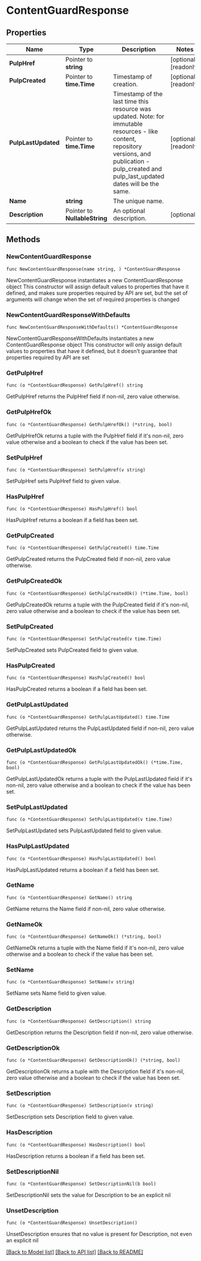 # ContentGuardResponse

## Properties

Name | Type | Description | Notes
------------ | ------------- | ------------- | -------------
**PulpHref** | Pointer to **string** |  | [optional] [readonly] 
**PulpCreated** | Pointer to **time.Time** | Timestamp of creation. | [optional] [readonly] 
**PulpLastUpdated** | Pointer to **time.Time** | Timestamp of the last time this resource was updated. Note: for immutable resources - like content, repository versions, and publication - pulp_created and pulp_last_updated dates will be the same. | [optional] [readonly] 
**Name** | **string** | The unique name. | 
**Description** | Pointer to **NullableString** | An optional description. | [optional] 

## Methods

### NewContentGuardResponse

`func NewContentGuardResponse(name string, ) *ContentGuardResponse`

NewContentGuardResponse instantiates a new ContentGuardResponse object
This constructor will assign default values to properties that have it defined,
and makes sure properties required by API are set, but the set of arguments
will change when the set of required properties is changed

### NewContentGuardResponseWithDefaults

`func NewContentGuardResponseWithDefaults() *ContentGuardResponse`

NewContentGuardResponseWithDefaults instantiates a new ContentGuardResponse object
This constructor will only assign default values to properties that have it defined,
but it doesn't guarantee that properties required by API are set

### GetPulpHref

`func (o *ContentGuardResponse) GetPulpHref() string`

GetPulpHref returns the PulpHref field if non-nil, zero value otherwise.

### GetPulpHrefOk

`func (o *ContentGuardResponse) GetPulpHrefOk() (*string, bool)`

GetPulpHrefOk returns a tuple with the PulpHref field if it's non-nil, zero value otherwise
and a boolean to check if the value has been set.

### SetPulpHref

`func (o *ContentGuardResponse) SetPulpHref(v string)`

SetPulpHref sets PulpHref field to given value.

### HasPulpHref

`func (o *ContentGuardResponse) HasPulpHref() bool`

HasPulpHref returns a boolean if a field has been set.

### GetPulpCreated

`func (o *ContentGuardResponse) GetPulpCreated() time.Time`

GetPulpCreated returns the PulpCreated field if non-nil, zero value otherwise.

### GetPulpCreatedOk

`func (o *ContentGuardResponse) GetPulpCreatedOk() (*time.Time, bool)`

GetPulpCreatedOk returns a tuple with the PulpCreated field if it's non-nil, zero value otherwise
and a boolean to check if the value has been set.

### SetPulpCreated

`func (o *ContentGuardResponse) SetPulpCreated(v time.Time)`

SetPulpCreated sets PulpCreated field to given value.

### HasPulpCreated

`func (o *ContentGuardResponse) HasPulpCreated() bool`

HasPulpCreated returns a boolean if a field has been set.

### GetPulpLastUpdated

`func (o *ContentGuardResponse) GetPulpLastUpdated() time.Time`

GetPulpLastUpdated returns the PulpLastUpdated field if non-nil, zero value otherwise.

### GetPulpLastUpdatedOk

`func (o *ContentGuardResponse) GetPulpLastUpdatedOk() (*time.Time, bool)`

GetPulpLastUpdatedOk returns a tuple with the PulpLastUpdated field if it's non-nil, zero value otherwise
and a boolean to check if the value has been set.

### SetPulpLastUpdated

`func (o *ContentGuardResponse) SetPulpLastUpdated(v time.Time)`

SetPulpLastUpdated sets PulpLastUpdated field to given value.

### HasPulpLastUpdated

`func (o *ContentGuardResponse) HasPulpLastUpdated() bool`

HasPulpLastUpdated returns a boolean if a field has been set.

### GetName

`func (o *ContentGuardResponse) GetName() string`

GetName returns the Name field if non-nil, zero value otherwise.

### GetNameOk

`func (o *ContentGuardResponse) GetNameOk() (*string, bool)`

GetNameOk returns a tuple with the Name field if it's non-nil, zero value otherwise
and a boolean to check if the value has been set.

### SetName

`func (o *ContentGuardResponse) SetName(v string)`

SetName sets Name field to given value.


### GetDescription

`func (o *ContentGuardResponse) GetDescription() string`

GetDescription returns the Description field if non-nil, zero value otherwise.

### GetDescriptionOk

`func (o *ContentGuardResponse) GetDescriptionOk() (*string, bool)`

GetDescriptionOk returns a tuple with the Description field if it's non-nil, zero value otherwise
and a boolean to check if the value has been set.

### SetDescription

`func (o *ContentGuardResponse) SetDescription(v string)`

SetDescription sets Description field to given value.

### HasDescription

`func (o *ContentGuardResponse) HasDescription() bool`

HasDescription returns a boolean if a field has been set.

### SetDescriptionNil

`func (o *ContentGuardResponse) SetDescriptionNil(b bool)`

 SetDescriptionNil sets the value for Description to be an explicit nil

### UnsetDescription
`func (o *ContentGuardResponse) UnsetDescription()`

UnsetDescription ensures that no value is present for Description, not even an explicit nil

[[Back to Model list]](../README.md#documentation-for-models) [[Back to API list]](../README.md#documentation-for-api-endpoints) [[Back to README]](../README.md)


